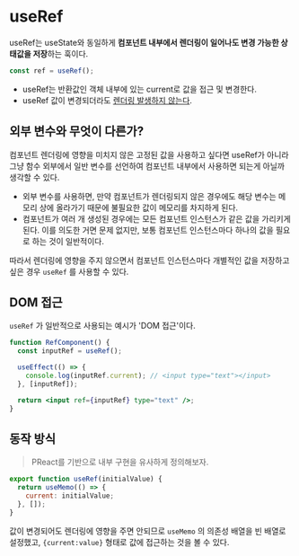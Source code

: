 # useRef

useRef는 useState와 동일하게 **컴포넌트 내부에서 렌더링이 일어나도 변경 가능한 상태값을 저장**하는 훅이다.

```js
const ref = useRef();
```

- useRef는 반환값인 객체 내부에 있는 current로 값을 접근 및 변경한다.
- useRef 값이 변경되더라도 <u>렌더링 발생하지 않는다</u>.

## 외부 변수와 무엇이 다른가?

컴포넌트 렌더링에 영향을 미치지 않은 고정된 값을 사용하고 싶다면 useRef가 아니라 그냥 함수 외부에서 일반 변수를 선언하여 컴포넌트 내부에서 사용하면 되는게 아닐까 생각할 수 있다.

- 외부 변수를 사용하면, 만약 컴포넌트가 렌더링되지 않은 경우에도 해당 변수는 메모리 상에 올라가기 때문에 불필요한 값이 메모리를 차지하게 된다.
- 컴포넌트가 여러 개 생성된 경우에는 모든 컴포넌트 인스턴스가 같은 값을 가리키게 된다. 이를 의도한 거면 문제 없지만, 보통 컴포넌트 인스턴스마다 하나의 값을 필요로 하는 것이 일반적이다.

따라서 렌더링에 영향을 주지 않으면서 컴포넌트 인스턴스마다 개별적인 값을 저장하고 싶은 경우 `useRef` 를 사용할 수 있다.

## DOM 접근

`useRef` 가 일반적으로 사용되는 예시가 'DOM 접근'이다.

```jsx
function RefComponent() {
  const inputRef = useRef();

  useEffect(() => {
    console.log(inputRef.current); // <input type="text"></input>
  }, [inputRef]);

  return <input ref={inputRef} type="text" />;
}
```

## 동작 방식

> PReact를 기반으로 내부 구현을 유사하게 정의해보자.

```jsx
export function useRef(initialValue) {
  return useMemo(() => {
    current: initialValue;
  }, []);
}
```

값이 변경되어도 렌더링에 영향을 주면 안되므로 `useMemo` 의 의존성 배열을 빈 배열로 설정했고, `{current:value}` 형태로 값에 접근하는 것을 볼 수 있다.
